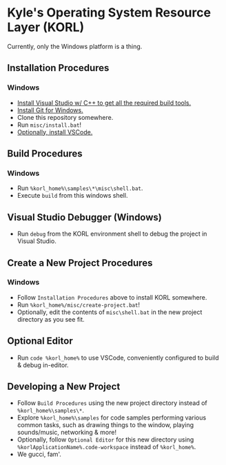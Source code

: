 # Kyle's Operating System Resource Layer (KORL)
Currently, only the Windows platform is a thing.

## Installation Procedures
### Windows
- [Install Visual Studio w/ C++ to get all the required build tools.](https://visualstudio.microsoft.com/vs/community/)
- [Install Git for Windows.](https://git-scm.com/download/win)
- Clone this repository somewhere.
- Run `misc/install.bat`!
- [Optionally, install VSCode.](https://code.visualstudio.com/)

## Build Procedures
### Windows
- Run `%korl_home%\samples\*\misc\shell.bat`.
- Execute `build` from this windows shell.

## Visual Studio Debugger (Windows)
- Run `debug` from the KORL environment shell to debug the project in Visual 
	Studio.

## Create a New Project Procedures
### Windows
- Follow `Installation Procedures` above to install KORL somewhere.
- Run `%korl_home%/misc/create-project.bat`!
- Optionally, edit the contents of `misc\shell.bat` in the new project directory 
	as you see fit.

## Optional Editor
- Run `code %korl_home%` to use VSCode, conveniently configured to build & debug 
	in-editor.

## Developing a New Project
- Follow `Build Procedures` using the new project directory instead of 
	`%korl_home%\samples\*`.
- Explore `%korl_home%\samples` for code samples performing various common tasks, 
	such as drawing things to the window, playing sounds/music, networking & 
	more!
- Optionally, follow `Optional Editor` for this new directory using 
	`%korlApplicationName%.code-workspace` instead of `%korl_home%`.
- We gucci, fam'.